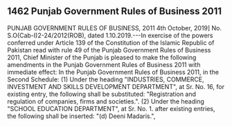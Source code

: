 ## 1462 Punjab Government Rules of Business 2011
 
PUNJAB GOVERNMENT RULES
OF BUSINESS, 2011
4th October, 2019]
No. S.O(Cab-I)2-24/2012(ROB), dated 1.10.2019.---In exercise of the powers conferred under Article 139 of the Constitution of the Islamic Republic of Pakistan read with rule 49 of the Punjab Government Rules of Business 2011, Chief Minister of the Punjab is pleased to make the following amendments in the Punjab Government Rules of Business 2011 with immediate effect:
In the Punjab Government Rules of Business 2011, in the Second Schedule:
(1) Under the heading "INDUSTRIES, COMMERCE, INVESTMENT AND SKILLS DEVELOPMENT DEPARTMENT", at Sr. No. 16, for existing entry, the following shall be substituted:
"Registration and regulation of companies, firms and societies.".
(2) Under the heading "SCHOOL EDUCATION DEPARTMENT", at Sr. No. 1. after existing entries, the following shall be inserted:
"(d) Deeni Madaris.",

